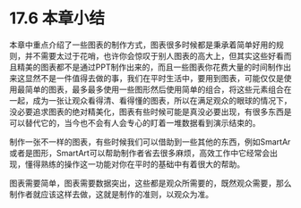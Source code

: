 # 17.6  本章小结

本章中重点介绍了一些图表的制作方式，图表很多时候都是秉承着简单好用的规则，并不需要太过于花哨，也许你会惊叹于别人图表的高大上，但其实这些好看而且精美的图表都不是通过PPT制作出来的，而且一些图表你花费大量的时间制作出来这显然不是一件值得去做的事，我们在平时生活中，要用到图表，可能仅仅是使用最简单的图表，最多最多使用一些图形然后使用简单的组合，将这些元素组合在一起，成为一张让观众看得清、看得懂的图表，所以在满足观众的眼球的情况下，没必要追求图表的绝对精美化，图表有些时候可能是真没必要出现，有很多东西是可以替代它的，当今也不会有人会专心的盯着一堆数据看到演示结束的。

制作一张不一样的图表，有些时候我们可以借助到一些其他的东西，例如SmartAr或者是图形，SmartArt可以帮助制作者省去很多麻烦，高效工作中它经常会出现，懂得熟练的操作这一功能对你在平时的基础中有着很大的帮助。

图表需要简单，图表需要数据突出，这些都是观众所需要的，既然观众需要，那么制作者就应该这样去做，这就是制作的准则，以观众为准。

